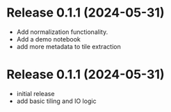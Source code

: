 # Release 0.1.1 (2024-05-31)
- Add normalization functionality.
- Add a demo notebook
- add more metadata to tile extraction

# Release 0.1.1 (2024-05-31)
- initial release
- add basic tiling and IO logic
